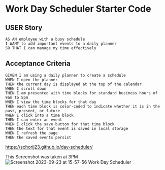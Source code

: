 # Work Day Scheduler Starter Code

## USER Story

```
AS AN employee with a busy schedule
I WANT to add important events to a daily planner
SO THAT I can manage my time effectively
```

## Acceptance Criteria

```
GIVEN I am using a daily planner to create a schedule
WHEN I open the planner
THEN the current day is displayed at the top of the calendar
WHEN I scroll down
THEN I am presented with time blocks for standard business hours of 9am to 5pm
WHEN I view the time blocks for that day
THEN each time block is color-coded to indicate whether it is in the past, present, or future
WHEN I click into a time block
THEN I can enter an event
WHEN I click the save button for that time block
THEN the text for that event is saved in local storage
WHEN I refresh the page
THEN the saved events persist
```

https://schorij23.github.io/day-scheduler/

This Screenshot was taken at 3PM
![Screenshot 2023-09-23 at 15-57-56 Work Day Scheduler](https://github.com/schorij23/day-scheduler/assets/5600528/a570bb0a-ce1a-4150-8e58-417932d23a85)


